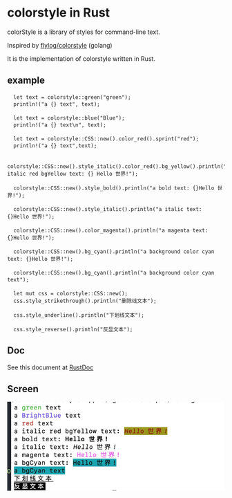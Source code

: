 # colorstyle in Rust
colorStyle is a library of styles for command-line text.

Inspired by [flylog/colorstyle](https://github.com/flylog/colorstyle) (golang)

It is the implementation of colorstyle written in Rust.

## example

```
  let text = colorstyle::green("green");
  println!("a {} text", text);

  let text = colorstyle::blue("Blue");
  println!("a {} text\n", text);

  let text = colorstyle::CSS::new().color_red().sprint("red");
  println!("a {} text",text);

  colorstyle::CSS::new().style_italic().color_red().bg_yellow().println("a italic red bgYellow text: {} Hello 世界!");

  colorstyle::CSS::new().style_bold().println("a bold text: {}Hello 世界!");

  colorstyle::CSS::new().style_italic().println("a italic text: {}Hello 世界!");

  colorstyle::CSS::new().color_magenta().println("a magenta text: {}Hello 世界!");

  colorstyle::CSS::new().bg_cyan().println("a background color cyan text: {}Hello 世界!");

  colorstyle::CSS::new().bg_cyan().println("a background color cyan text");
  
  let mut css = colorstyle::CSS::new();
  css.style_strikethrough().println("删除线文本");

  css.style_underline().println("下划线文本");

  css.style_reverse().println("反显文本");
```

## Doc

See this document at [RustDoc](https://docs.rs/colorstyle)
## Screen

![](https://github.com/flylog/colorstyle/raw/main/example/output.jpg)
